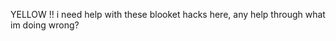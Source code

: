 YELLOW !! i need help with these blooket hacks here, any help through what im doing wrong?

<!---
STARZMEDUZGITHUB/STARZMEDUZGITHUB is a ✨ special ✨ repository because its `README.md` (this file) appears on your GitHub profile.
You can click the Preview link to take a look at your changes.
--->
